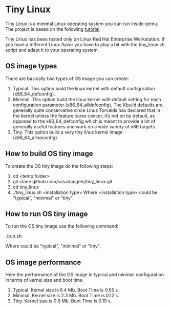# Tiny Linux

Tiny Linux is a minimal Linux operating system you can run inside qemu. The project is based on the following [tutorial](http://mgalgs.github.io/2015/05/16/how-to-build-a-custom-linux-kernel-for-qemu-2015-edition.html).

Tiny Linux has been tested only on Linux Red Hat Enterprise Workstation. If you have a different Linux flavor you have to play a bit with the tiny_linux.sh script and adapt it to your operating system.

## OS image types

There are basically two types of OS image you can create:

1. Typical. This option build the linux kernel with default configuration (x86_64_defconfig).
2. Minimal. This option build the linux kernel with default setting for each configuration parameter (x86_64_alldefconfig). The Kbuild defaults are generally quite conservative since Linus Torvalds has declared that in the kernel unless the feature cures cancer, it’s not on by default, as opposed to the x86_64_defconfig which is meant to provide a lot of generally useful features and work on a wide variety of x86 targets.
3. Tiny. This option build a very tiny linux kernel image (x86_64_allnoconfig).

## How to build OS tiny image

To create the OS tiny image do the following steps:

1. cd \<temp folder\>
2. git clone github.com/sasadangelo/tiny_linux.git
3. cd tiny_linux
4. ./tiny_linux.sh \<installation type\>
   Where \<installation type\> could be "typical", "minimal" or "tiny".

## How to run OS tiny image

To run the OS tiny image use the following command:

./run.sh <installation type>

Where <installation type> could be "typical", "minimal" or "tiny".

## OS image performance

Here the performance of the OS image in typical and minimal configuration in terms of kernel size and boot time.

1. Typical. Kernel size is 6.4 Mb. Boot Time is 0.55 s.
2. Minimal. Kernel size is 2.3 Mb. Boot Time is 0.12 s.
3. Tiny. Kernel size is 0.9 Mb. Boot Time is 0.19 s.
